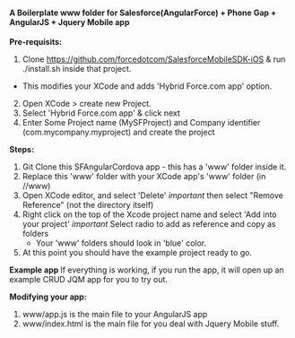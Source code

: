 <h4> A Boilerplate www folder for Salesforce(AngularForce) + Phone Gap + AngularJS + Jquery Mobile app </h4>

<b>Pre-requisits:</b>
1. Clone https://github.com/forcedotcom/SalesforceMobileSDK-iOS & run ./install.sh inside that project.
 - This modifies your XCode and adds 'Hybrid Force.com app' option.
2. Open XCode > create new Project.
3. Select 'Hybrid Force.com app' & click next
4. Enter Some Project name (MySFProject) and Company identifier (com.mycompany.myproject) and create the project


<b>Steps:</b>
1. Git Clone this SFAngularCordova app - this has a 'www' folder inside it.
2. Replace this 'www' folder with your XCode app's 'www' folder (in <XCodeProject>/<XcodeProject>/www)
3. Open XCode editor, and select 'Delete' 
   *important* then select "Remove Reference" (not the directory itself)
4. Right click on the top of the Xcode project name and select 'Add into your project'
   *important* Select radio to add as reference and copy as folders
   - Your 'www' folders should look in 'blue' color.
5. At this point you should have the example project ready to go.

<b> Example app </b>
If everything is working, if you run the app, it will open up an example CRUD JQM app for you to try out.

<b>Modifying your app:</b>
1. www/app.js is the main file to your AngularJS app
2. www/index.html is the main file for you deal with Jquery Mobile stuff.